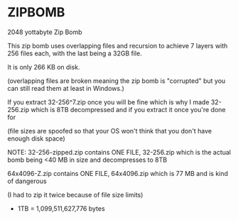 # ZIPBOMB
2048 yottabyte Zip Bomb

This zip bomb uses overlapping files and recursion to achieve 7 layers with 256 files each, with the last being a 32GB file.

It is only 266 KB on disk.

(overlapping files are broken meaning the zip bomb is "corrupted" but you can still read them at least in Windows.)

If you extract 32-256^7.zip once you will be fine which is why I made 32-256.zip which is 8TB decompressed and if you extract it once you're done for

(file sizes are spoofed so that your OS won't think that you don't have enough disk space)

NOTE: 32-256-zipped.zip contains ONE FILE, 32-256.zip which is the actual bomb being <40 MB in size and decompresses to 8TB

64x4096-Z.zip contains ONE FILE, 64x4096.zip which is 77 MB and is kind of dangerous

(I had to zip it twice because of file size limits)

* 1TB = 1,099,511,627,776 bytes
